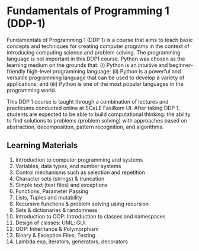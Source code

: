 # Fundamentals of Programming 1 (DDP-1)

Fundamentals of Programming 1 (DDP 1) is a course that aims to teach basic concepts and techniques for creating computer programs in the context of introducing computing science and problem solving. The programming language is not important in this DDP1 course. Python was chosen as the learning medium on the grounds that: (i) Python is an intuitive and beginner-friendly high-level programming language; (ii) Python is a powerful and versatile programming language that can be used to develop a variety of applications; and (iii) Python is one of the most popular languages in the programming world. 

This DDP 1 course is taught through a combination of lectures and practicums conducted online at SCeLE Fasilkom UI. After taking DDP 1, students are expected to be able to build computational thinking: the ability to find solutions to problems (problem solving) with approaches based on abstraction, decomposition, pattern recognition, and algorithms.

## Learning Materials

1. Introduction to computer programming and systems
2. Variables, data types, and number systems
3. Control mechanisms such as selection and repetition
4. Character sets (strings) & truncation
5. Simple text (text files) and exceptions
6. Functions, Parameter Passing
7. Lists, Tuples and mutability
8. Recursive functions & problem solving using recursion
9. Sets & dictionaries & randomness
10. Introduction to OOP: Introduction to classes and namespaces
11. Design of classes: UML; GUI
12. OOP: Inheritance & Polymorphism
13. Binary & Exception Files; Testing
14. Lambda exp, iterators, generators, decorators
